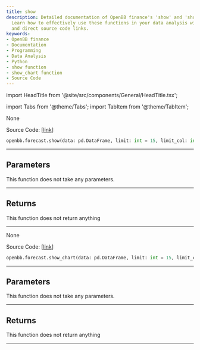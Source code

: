 ```yaml
---
title: show
description: Detailed documentation of OpenBB finance's 'show' and 'show_chart' functions.
  Learn how to effectively use these functions in your data analysis with clear instructions
  and direct source code links.
keywords:
- OpenBB finance
- Documentation
- Programming
- Data Analysis
- Python
- show function
- show_chart function
- Source Code
---
```


import HeadTitle from '@site/src/components/General/HeadTitle.tsx';

<HeadTitle title="forecast.show - Reference | OpenBB SDK Docs" />

import Tabs from '@theme/Tabs';
import TabItem from '@theme/TabItem';

<Tabs>
<TabItem value="model" label="Model" default>

None

Source Code: [[link](https://github.com/OpenBB-finance/OpenBBTerminal/tree/main/openbb_terminal/forecast/forecast_view.py#L227)]

```python
openbb.forecast.show(data: pd.DataFrame, limit: int = 15, limit_col: int = 10, name: str = "", export: str = "")
```

---

## Parameters

This function does not take any parameters.

---

## Returns

This function does not return anything

---

</TabItem>
<TabItem value="view" label="Chart">

None

Source Code: [[link](https://github.com/OpenBB-finance/OpenBBTerminal/tree/main/openbb_terminal/forecast/forecast_view.py#L227)]

```python
openbb.forecast.show_chart(data: pd.DataFrame, limit: int = 15, limit_col: int = 10, name: str = "", export: str = "")
```

---

## Parameters

This function does not take any parameters.

---

## Returns

This function does not return anything

---

</TabItem>
</Tabs>

